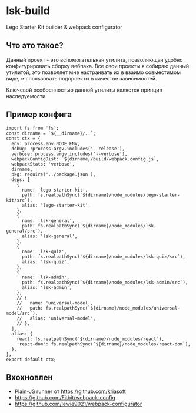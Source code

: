 # lsk-build
Lego Starter Kit builder & webpack configurator

## Что это такое?
Данный проект - это вспомогательная утилита, позволяющая удобно конфигурировать сборку вебпака.
Все свои проекты я собираю данный утилитой, это позволяет мне настраивать их в взаимо совместимом виде, и спользовать подпроекты в качестве зависимостей.

Ключевой особоенностью данной утилиты является принцип наследуемости.

## Пример конфига

```
import fs from 'fs';
const dirname = `${__dirname}/..`;
const ctx = {
  env: process.env.NODE_ENV,
  debug: !process.argv.includes('--release'),
  verbose: process.argv.includes('--verbose'),
  webpackConfigDist: `${dirname}/build/webpack.config.js`,
  webpackStats: 'verbose',
  dirname,
  pkg: require('../package.json'),
  deps: [
    {
      name: 'lego-starter-kit',
      path: fs.realpathSync(`${dirname}/node_modules/lego-starter-kit/src`),
      alias: 'lego-starter-kit',
    },
    {
      name: 'lsk-general',
      path: fs.realpathSync(`${dirname}/node_modules/lsk-general/src`),
      alias: 'lsk-general',
    },
    {
      name: 'lsk-quiz',
      path: fs.realpathSync(`${dirname}/node_modules/lsk-quiz/src`),
      alias: 'lsk-quiz',
    },
    {
      name: 'lsk-admin',
      path: fs.realpathSync(`${dirname}/node_modules/lsk-admin/src`),
      alias: 'lsk-admin',
    },
    // {
    //   name: 'universal-model',
    //   path: fs.realpathSync(`${dirname}/node_modules/universal-model/src`),
    //   alias: 'universal-model',
    // },
  ],
  alias: {
    react: fs.realpathSync(`${dirname}/node_modules/react`),
    'react-dom': fs.realpathSync(`${dirname}/node_modules/react-dom`),
  },
};
export default ctx;
```

## Вхохновлен
* Plain-JS runner от https://github.com/kriasoft
* https://github.com/Fitbit/webpack-config
* https://github.com/lewie9021/webpack-configurator
